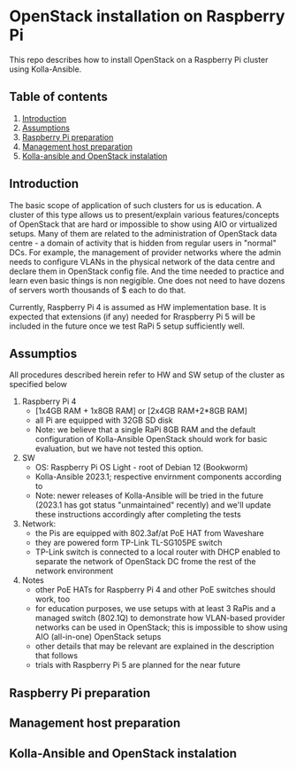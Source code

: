 # OpenStack installation on Raspberry Pi
This repo describes how to install OpenStack on a Raspberry Pi cluster using Kolla-Ansible.

## Table of contents

1. [Introduction](#introduction)
2. [Assumptions](#assumptions)
3. [Raspberry Pi preparation](#raspberry-pi-preparation)
4. [Management host preparation](#management-host-preparation)
5. [Kolla-ansible and OpenStack instalation](#kolla-ansible-and-openstack-instalation) 


## Introduction

The basic scope of application of such clusters for us is education. A cluster of this type allows us to present/explain various features/concepts of OpenStack that are hard or impossible to show using AIO or virtualized setups. Many of them are related to the administration of OpenStack data centre - a domain of activity that is hidden from regular users in "normal" DCs. For example, the management of provider networks where the admin needs to configure VLANs in the physical network of the data centre and declare them in OpenStack config file. And the time needed to practice and learn even basic things is non negigible. One does not need to have dozens of servers worth thousands of $ each to do that.

Currently, Raspberry Pi 4 is assumed as HW implementation base. It is expected that extensions (if any) needed for Rraspberry Pi 5 will be included in the future once we test RaPi 5 setup sufficiently well.

## Assumptios

All procedures described herein refer to HW and SW setup of the cluster as specified below

1. Raspberry Pi 4
   * [1x4GB RAM + 1x8GB RAM] or [2x4GB RAM+2*8GB RAM]
   * all Pi are equipped with 32GB SD disk
   * Note: we believe that a single RaPi 8GB RAM and the default configuration of Kolla-Ansible OpenStack should work for basic evaluation, but we have not tested this option.
2. SW
   * OS: Raspberry Pi OS Light - root of Debian 12 (Bookworm)
   * Kolla-Ansible 2023.1; respective envirnment components according to 
   * Note: newer releases of Kolla-Ansible will be tried in the future (2023.1 has got status "unmaintained" recently) and we'll update these instructions accordingly after completing the tests 
4. Network:
   * the Pis are equipped with 802.3af/at PoE HAT from Waveshare
   * they are powered form TP-Link TL-SG105PE switch
   * TP-Link switch is connected to a local router with DHCP enabled to separate the network of OpenStack DC frome the rest of the network environment
5. Notes
   * other PoE HATs for Raspberry Pi 4 and other PoE switches should work, too
   * for education purposes, we use setups with at least 3 RaPis and a managed switch (802.1Q) to demonstrate how VLAN-based provider networks can be used in OpenStack; this is impossible to show using AIO (all-in-one) OpenStack setups
   * other details that may be relevant are explained in the description that follows
   * trials with Raspberry Pi 5 are planned for the near future
  
## Raspberry Pi preparation

## Management host preparation

## Kolla-Ansible and OpenStack instalation




 
